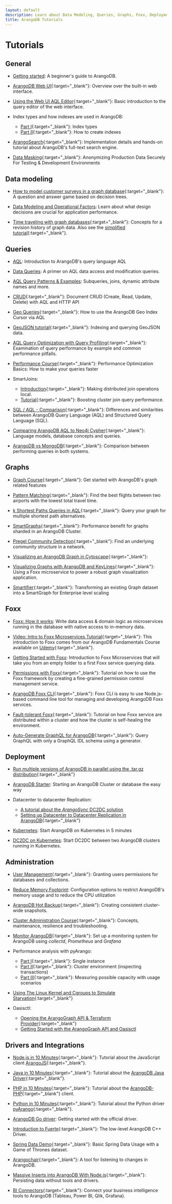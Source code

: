 ```yaml
---
layout: default
description: Learn about Data Modeling, Queries, Graphs, Foxx, Deployment, Administration and more.
title: ArangoDB Tutorials
---
```

Tutorials
=========

General
-------

- [Getting started](getting-started.html):
  A beginner's guide to ArangoDB.

- [ArangoDB Web UI](https://www.arangodb.com/learn/first-day/web-ui/){:target="_blank"}:
  Overview over the built-in web interface.

- [Using the Web UI AQL Editor](https://www.arangodb.com/2018/02/using-webui-aql-editor/){:target="_blank"}:
  Basic introduction to the query editor of the web interface.

- Index types and how indexes are used in ArangoDB:
  - [Part I](https://www.arangodb.com/2018/02/indexes-types-arangodb-part-1/){:target="_blank"}:
    Index types
  - [Part II](https://www.arangodb.com/2018/03/index-types-indexes-used-arangodb-part-2/){:target="_blank"}:
    How to create indexes

- [ArangoSearch](https://www.arangodb.com/learn/search/){:target="_blank"}:
  Implementation details and hands-on tutorial about ArangoDB's full-text search engine.

- [Data Masking](https://www.arangodb.com/learn/development/data-masking-tutorial/){:target="_blank"}:
  Anonymizing Production Data Securely For Testing & Development Environments

Data modeling
-------------

- [How to model customer surveys in a graph database](https://www.arangodb.com/2016/11/realize-surveys-graph-database/){:target="_blank"}:
  A question and answer game based on decision trees.

- [Data Modeling and Operational Factors](data-modeling-operational-factors.html):
  Learn about what design decisions are crucial for application performance.

- [Time traveling with graph databases](https://www.arangodb.com/2018/07/time-traveling-with-graph-databases/){:target="_blank"}:
  Concepts for a revision history of graph data. Also see the
  [simplified tutorial](https://www.arangodb.com/learn/graphs/time-traveling-graph-databases/){:target="_blank"}.

Queries
-------

- [AQL](aql/tutorial.html):
  Introduction to ArangoDB's query language AQL

- [Data Queries](aql/data-queries.html):
  A primer on AQL data access and modification queries.

- [AQL Query Patterns & Examples](aql/examples.html):
  Subqueries, joins, dynamic attribute names and more.

- [CRUD](https://www.arangodb.com/tutorials/arangodb-crud/){:target="_blank"}:
  Document CRUD (Create, Read, Update, Delete) with AQL and HTTP API

- [Geo Queries](https://www.arangodb.com/using-arangodb-geo-index-cursor-via-aql/){:target="_blank"}:
  How to use the ArangoDB Geo Index Cursor via AQL

- [GeoJSON tutorial](https://www.arangodb.com/learn/documents/geojson-tutorial/){:target="_blank"}:
  Indexing and querying GeoJSON data.

- [AQL Query Optimization with Query Profiling](https://www.arangodb.com/learn/development/aql-query-optimization-with-profiler/){:target="_blank"}:
  Examination of query performance by example and common performance pitfalls.

- [Performance Course](https://www.arangodb.com/arangodb-performance-course/){:target="_blank"}:
  Performance Optimization Basics: How to make your queries faster

- SmartJoins:
  - [Introduction](https://www.arangodb.com/enterprise-server/smartjoins/){:target="_blank"}:
    Making distributed join operations local.
  - [Tutorial](https://www.arangodb.com/learn/documents/smart-joins-tutorial/){:target="_blank"}:
    Boosting cluster join query performance.

- [SQL / AQL - Comparison](https://www.arangodb.com/community-server/sql-aql-comparison/){:target="_blank"}:
  Differences and similarities between ArangoDB Query Language (AQL) and
  Structured Query Language (SQL).

- [Comparing ArangoDB AQL to Neo4j Cypher](https://www.arangodb.com/comparing-arangodb-aql-neo4j-cypher/){:target="_blank"}:
  Language models, database concepts and queries.

- [ArangoDB vs MongoDB](https://www.arangodb.com/tutorials/mongodb-to-arangodb-tutorial/){:target="_blank"}:
  Comparison between performing queries in both systems.

Graphs
------

- [Graph Course](https://www.arangodb.com/arangodb-graph-course/){:target="_blank"}:
  Get started with ArangoDB's graph related features

- [Pattern Matching](https://www.arangodb.com/learn/graphs/pattern-matching/){:target="_blank"}:
  Find the best flights between two airports with the lowest total travel time.

- [k Shortest Paths Queries in AQL](https://www.arangodb.com/learn/graphs/k-shortest-paths-queries-in-aql/){:target="_blank"}:
  Query your graph for multiple shortest path alternatives.

- [SmartGraphs](https://www.arangodb.com/using-smartgraphs-arangodb/){:target="_blank"}:
  Performance benefit for graphs sharded in an ArangoDB Cluster.

- [Pregel Community Detection](https://www.arangodb.com/pregel-community-detection/){:target="_blank"}:
  Find an underlying community structure in a network.

- [Visualizing an ArangoDB Graph in Cytoscape](https://www.arangodb.com/arangodb-graph-to-cytoscape/){:target="_blank"}:
  

- [Visualizing Graphs with ArangoDB and KeyLines](https://cambridge-intelligence.com/visualize-arangodb/){:target="_blank"}:
  Using a Foxx microservice to power a robust graph visualization application.

- [Smartifier](https://www.arangodb.com/arangodb-smartifier/){:target="_blank"}:
  Transforming an existing Graph dataset into a SmartGraph for Enterprise level scaling

Foxx
----

- [Foxx: How it works](foxx.html):
  Write data access & domain logic as microservices running in the database
  with native access to in-memory data.

- [Video: Intro to Foxx Microservices Tutorial](https://www.youtube.com/watch?v=fIWX3s9B-f0&list=PL0tn-TSss6NV45d1HnLA57VJFH6h1SeH7){:target="_blank"}:
  This introduction to Foxx comes from our ArangoDB Fundamentals Course
  available on [Udemy](https://www.udemy.com/course/getting-started-with-arangodb/){:target="_blank"}.

- [Getting Started with Foxx](foxx-getting-started.html):
  Introduction to Foxx Microservices that will take you from an empty folder
  to a first Foxx service querying data.

- [Permissions with Foxx](https://www.arangodb.com/foxx-fine-grained-permissions/){:target="_blank"}:
  Tutorial on how to use the Foxx framework by creating a fine-grained
  permission control management service.

- [ArangoDB Foxx CLI](https://www.arangodb.com/2018/04/foxx-cli-managing-microservices/){:target="_blank"}:
  Foxx CLI is easy to use Node.js-based command line tool for managing and
  developing ArangoDB Foxx services.

- [Fault-tolerant Foxx](https://www.arangodb.com/fault-tolerant-foxx/){:target="_blank"}:
  Tutorial on how Foxx service are distributed within a cluster and how the
  cluster is self-healing the environment.

- [Auto-Generate GraphQL for ArangoDB](https://www.arangodb.com/2017/10/auto-generate-graphql-arangodb/){:target="_blank"}:
  Query GraphQL with only a GraphQL IDL schema using a generator.

Deployment
----------

- [Run multiple versions of ArangoDB in parallel using the .tar.gz distribution](https://www.arangodb.com/2019/01/run-multiple-versions-arangodb/){:target="_blank"}

- [ArangoDB Starter](tutorials-starter.html):
  Starting an ArangoDB Cluster or database the easy way

- Datacenter to datacenter Replication:
  - [A tutorial about the _ArangoSync_ DC2DC solution](tutorials-dc2-dc.html)
  - [Setting up Datacenter to Datacenter Replication in ArangoDB](https://www.arangodb.com/2017/10/setting-datacenter-datacenter-replication-in-arangodb/){:target="_blank"}

- [Kubernetes](tutorials-kubernetes.html):
  Start ArangoDB on Kubernetes in 5 minutes
  
- [DC2DC on Kubernetes](tutorials-kubernetes-dc2-dc.html):
  Start DC2DC between two ArangoDB clusters running in Kubernetes.

Administration
--------------

- [User Management](https://www.arangodb.com/arangodb-user-management/){:target="_blank"}:
  Granting users permissions for databases and collections.

- [Reduce Memory Footprint](tutorials-reduce-memory-footprint.html):
  Configuration options to restrict ArangoDB's memory usage and to reduce
  the CPU utilization

- [ArangoDB Hot Backup](https://www.arangodb.com/2019/10/arangodb-hot-backup-creating-consistent-cluster-wide-snapshots/){:target="_blank"}:
  Creating consistent cluster-wide snapshots.

- [Cluster Administration Course](https://www.arangodb.com/learn/operations/cluster-course/){:target="_blank"}:
  Concepts, maintenance, resilience and troubleshooting.

- [Monitor ArangoDB](https://www.arangodb.com/tutorials/monitoring-collectd-prometheus-grafana/){:target="_blank"}:
  Set up a monitoring system for ArangoDB using _collectd_, _Prometheus_ and _Grafana_

- Performance analysis with pyArango:
  - [Part I](https://www.arangodb.com/2017/09/performance-analysis-using-pyarango/){:target="_blank"}:
    Single instance
  - [Part II](https://www.arangodb.com/2017/09/performance-analysis-pyarango-inspecting-transactions/){:target="_blank"}:
    Cluster environment (inspecting transactions)
  - [Part III](https://www.arangodb.com/2017/10/performance-analysis-pyarango-usage-scenarios/){:target="_blank"}:
    Measuring possible capacity with usage scenarios

- [Using The Linux Kernel and Cgroups to Simulate Starvation](https://www.arangodb.com/2019/01/using-the-linux-kernel-and-cgroups-to-simulate-starvation/){:target="_blank"}

- Oasisctl:
  - [Opening the ArangoGraph API & Terraform Provider](https://www.arangodb.com/2020/03/opening-the-arangodb-oasis-api-terraform-provider/){:target="_blank"}
  - [Getting Started with the ArangoGraph API and Oasisctl](arangograph/oasisctl-getting-started.html)

Drivers and Integrations
------------------------

- [Node.js in 10 Minutes](https://www.arangodb.com/tutorials/tutorial-node-js/){:target="_blank"}:
  Tutorial about the JavaScript client [ArangoJS](https://github.com/arangodb/arangojs){:target="_blank"}.

- [Java in 10 Minutes](https://www.arangodb.com/tutorials/tutorial-sync-java-driver/){:target="_blank"}:
  Tutorial about the [ArangoDB Java Driver](https://github.com/arangodb/arangodb-java-driver){:target="_blank"}.

- [PHP in 10 Minutes](https://www.arangodb.com/tutorials/tutorial-php/){:target="_blank"}:
  Tutorial about the [ArangoDB-PHP](https://github.com/arangodb/arangodb-php){:target="_blank"} client.

- [Python in 10 Minutes](https://www.arangodb.com/tutorials/tutorial-python/){:target="_blank"}:
  Tutorial about the Python driver [pyArango](https://github.com/tariqdaouda/pyArango){:target="_blank"}.

- [ArangoDB Go driver](drivers/go-getting-started.html):
  Getting started with the official driver.

- [Introduction to Fuerte](https://www.arangodb.com/2017/11/introduction-fuerte-arangodb-c-plus-plus-driver/){:target="_blank"}:
  The low-level ArangoDB C++ Driver.

- [Spring Data Demo](https://www.arangodb.com/tutorials/spring-data/){:target="_blank"}:
  Basic Spring Data Usage with a Game of Thrones dataset.

- [Arangochair](https://www.arangodb.com/2017/03/arangochair-tool-listening-changes-arangodb/){:target="_blank"}:
  A tool for listening to changes in ArangoDB.

- [Massive Inserts into ArangoDB With Node.js](https://www.arangodb.com/2020/01/massive-inserts-into-arangodb-with-nodejs/){:target="_blank"}:
  Persisting data without tools and drivers.

- [BI Connectors](https://www.arangodb.com/bi-connector-arangodb/){:target="_blank"}:
  Connect your business intelligence tools to ArangoDB
  (Tableau, Power BI, Qlik, Grafana).
